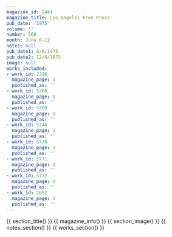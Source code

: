 ```yaml
---
magazine_id: 1441
magazine_title: Los Angeles Free Press
pub_date: '1975'
volume: ''
number: 568
month: June 6-12
notes: null
pub_date1: 6/6/1975
pub_date2: 12/6/1975
image: null
works_included:
- work_id: 2316
  magazine_page: U
  published_as: ''
- work_id: 5768
  magazine_page: U
  published_as: ''
- work_id: 5769
  magazine_page: U
  published_as: ''
- work_id: 5244
  magazine_page: U
  published_as: ''
- work_id: 5770
  magazine_page: U
  published_as: ''
- work_id: 5771
  magazine_page: U
  published_as: ''
- work_id: 5772
  magazine_page: U
  published_as: ''
- work_id: 2082
  magazine_page: V
  published_as: ''
---
```


{{ section_title() }}
{{ magazine_info() }}
{{ section_image() }}
{{ notes_section() }}
{{ works_section() }}
